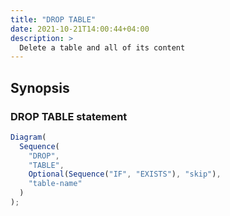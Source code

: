 ```yaml
---
title: "DROP TABLE"
date: 2021-10-21T14:00:44+04:00
description: >
  Delete a table and all of its content
---
```


## Synopsis

### DROP TABLE statement

```js {.rr}
Diagram(
  Sequence(
    "DROP",
    "TABLE",
    Optional(Sequence("IF", "EXISTS"), "skip"),
    "table-name"
  )
);
```
